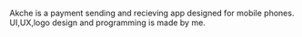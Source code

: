 Akche is a payment sending and recieving app designed for mobile phones. UI,UX,logo design and programming is made by me.

